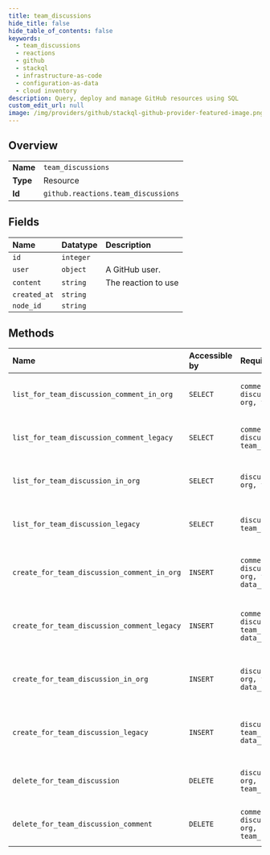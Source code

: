```yaml
---
title: team_discussions
hide_title: false
hide_table_of_contents: false
keywords:
  - team_discussions
  - reactions
  - github    
  - stackql
  - infrastructure-as-code
  - configuration-as-data
  - cloud inventory
description: Query, deploy and manage GitHub resources using SQL
custom_edit_url: null
image: /img/providers/github/stackql-github-provider-featured-image.png
---
```

  
    

## Overview
<table><tbody>
<tr><td><b>Name</b></td><td><code>team_discussions</code></td></tr>
<tr><td><b>Type</b></td><td>Resource</td></tr>
<tr><td><b>Id</b></td><td><code>github.reactions.team_discussions</code></td></tr>
</tbody></table>

## Fields
| Name | Datatype | Description |
|:-----|:---------|:------------|
| `id` | `integer` |  |
| `user` | `object` | A GitHub user. |
| `content` | `string` | The reaction to use |
| `created_at` | `string` |  |
| `node_id` | `string` |  |
## Methods
| Name | Accessible by | Required Params | Description |
|:-----|:--------------|:----------------|:------------|
| `list_for_team_discussion_comment_in_org` | `SELECT` | `comment_number, discussion_number, org, team_slug` | List the reactions to a [team discussion comment](https://docs.github.com/rest/teams/discussion-comments#get-a-discussion-comment). OAuth access tokens require the `read:discussion` [scope](https://docs.github.com/apps/building-oauth-apps/understanding-scopes-for-oauth-apps/).<br /><br />**Note:** You can also specify a team by `org_id` and `team_id` using the route `GET /organizations/:org_id/team/:team_id/discussions/:discussion_number/comments/:comment_number/reactions`. |
| `list_for_team_discussion_comment_legacy` | `SELECT` | `comment_number, discussion_number, team_id` | **Deprecation Notice:** This endpoint route is deprecated and will be removed from the Teams API. We recommend migrating your existing code to use the new [`List reactions for a team discussion comment`](https://docs.github.com/rest/reactions/reactions#list-reactions-for-a-team-discussion-comment) endpoint.<br /><br />List the reactions to a [team discussion comment](https://docs.github.com/rest/teams/discussion-comments#get-a-discussion-comment). OAuth access tokens require the `read:discussion` [scope](https://docs.github.com/apps/building-oauth-apps/understanding-scopes-for-oauth-apps/). |
| `list_for_team_discussion_in_org` | `SELECT` | `discussion_number, org, team_slug` | List the reactions to a [team discussion](https://docs.github.com/rest/teams/discussions#get-a-discussion). OAuth access tokens require the `read:discussion` [scope](https://docs.github.com/apps/building-oauth-apps/understanding-scopes-for-oauth-apps/).<br /><br />**Note:** You can also specify a team by `org_id` and `team_id` using the route `GET /organizations/:org_id/team/:team_id/discussions/:discussion_number/reactions`. |
| `list_for_team_discussion_legacy` | `SELECT` | `discussion_number, team_id` | **Deprecation Notice:** This endpoint route is deprecated and will be removed from the Teams API. We recommend migrating your existing code to use the new [`List reactions for a team discussion`](https://docs.github.com/rest/reactions/reactions#list-reactions-for-a-team-discussion) endpoint.<br /><br />List the reactions to a [team discussion](https://docs.github.com/rest/teams/discussions#get-a-discussion). OAuth access tokens require the `read:discussion` [scope](https://docs.github.com/apps/building-oauth-apps/understanding-scopes-for-oauth-apps/). |
| `create_for_team_discussion_comment_in_org` | `INSERT` | `comment_number, discussion_number, org, team_slug, data__content` | Create a reaction to a [team discussion comment](https://docs.github.com/rest/teams/discussion-comments#get-a-discussion-comment). OAuth access tokens require the `write:discussion` [scope](https://docs.github.com/apps/building-oauth-apps/understanding-scopes-for-oauth-apps/). A response with an HTTP `200` status means that you already added the reaction type to this team discussion comment.<br /><br />**Note:** You can also specify a team by `org_id` and `team_id` using the route `POST /organizations/:org_id/team/:team_id/discussions/:discussion_number/comments/:comment_number/reactions`. |
| `create_for_team_discussion_comment_legacy` | `INSERT` | `comment_number, discussion_number, team_id, data__content` | **Deprecation Notice:** This endpoint route is deprecated and will be removed from the Teams API. We recommend migrating your existing code to use the new "[Create reaction for a team discussion comment](https://docs.github.com/rest/reactions/reactions#create-reaction-for-a-team-discussion-comment)" endpoint.<br /><br />Create a reaction to a [team discussion comment](https://docs.github.com/rest/teams/discussion-comments#get-a-discussion-comment). OAuth access tokens require the `write:discussion` [scope](https://docs.github.com/apps/building-oauth-apps/understanding-scopes-for-oauth-apps/). A response with an HTTP `200` status means that you already added the reaction type to this team discussion comment. |
| `create_for_team_discussion_in_org` | `INSERT` | `discussion_number, org, team_slug, data__content` | Create a reaction to a [team discussion](https://docs.github.com/rest/teams/discussions#get-a-discussion). OAuth access tokens require the `write:discussion` [scope](https://docs.github.com/apps/building-oauth-apps/understanding-scopes-for-oauth-apps/). A response with an HTTP `200` status means that you already added the reaction type to this team discussion.<br /><br />**Note:** You can also specify a team by `org_id` and `team_id` using the route `POST /organizations/:org_id/team/:team_id/discussions/:discussion_number/reactions`. |
| `create_for_team_discussion_legacy` | `INSERT` | `discussion_number, team_id, data__content` | **Deprecation Notice:** This endpoint route is deprecated and will be removed from the Teams API. We recommend migrating your existing code to use the new [`Create reaction for a team discussion`](https://docs.github.com/rest/reactions/reactions#create-reaction-for-a-team-discussion) endpoint.<br /><br />Create a reaction to a [team discussion](https://docs.github.com/rest/teams/discussions#get-a-discussion). OAuth access tokens require the `write:discussion` [scope](https://docs.github.com/apps/building-oauth-apps/understanding-scopes-for-oauth-apps/). A response with an HTTP `200` status means that you already added the reaction type to this team discussion. |
| `delete_for_team_discussion` | `DELETE` | `discussion_number, org, reaction_id, team_slug` | **Note:** You can also specify a team or organization with `team_id` and `org_id` using the route `DELETE /organizations/:org_id/team/:team_id/discussions/:discussion_number/reactions/:reaction_id`.<br /><br />Delete a reaction to a [team discussion](https://docs.github.com/rest/teams/discussions#get-a-discussion). OAuth access tokens require the `write:discussion` [scope](https://docs.github.com/apps/building-oauth-apps/understanding-scopes-for-oauth-apps/). |
| `delete_for_team_discussion_comment` | `DELETE` | `comment_number, discussion_number, org, reaction_id, team_slug` | **Note:** You can also specify a team or organization with `team_id` and `org_id` using the route `DELETE /organizations/:org_id/team/:team_id/discussions/:discussion_number/comments/:comment_number/reactions/:reaction_id`.<br /><br />Delete a reaction to a [team discussion comment](https://docs.github.com/rest/teams/discussion-comments#get-a-discussion-comment). OAuth access tokens require the `write:discussion` [scope](https://docs.github.com/apps/building-oauth-apps/understanding-scopes-for-oauth-apps/). |
